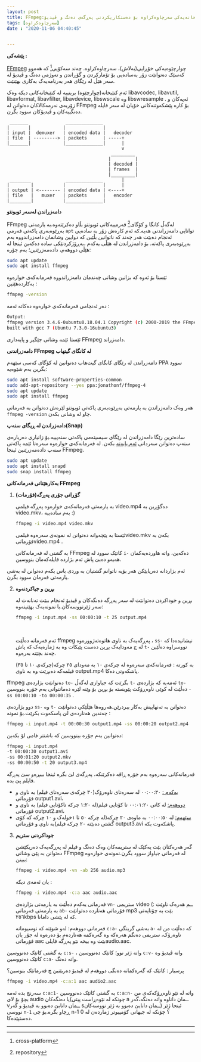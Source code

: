```yaml
---
layout: post
title: FFmpeg:کتێبخانەیەکی سەرچاوەکراوە بۆ دەستکاریکردنی پەڕگەی دەنگ و ڤیدیۆ 
tags: [سەرچاوەکراوە]
date : "2020-11-06 04:40:45"


---
```


**پێشەکی :**

[FFmpeg](https://ffmpeg.org/) چوارچێوەیەکی خۆڕایی(بەلاش)، سەرچاوەکراوە. چەند سەکۆیی[^١] کە هەموو کەسێک دەتوانێت زۆر بەسادەیی بۆ تۆمارکردن و گۆڕاندن و تەوژمی دەنگ و ڤیدیۆ لە سەر هێڵ لە رێگای هەر بەرنامەیەک بەکاری بهێنێت.

ئەم کتێبخانە(چوارچێوە) بریتییە لە کتێبخانەکانی دیکە وەک  libavcodec, libavutil, libavformat, libavfilter, libavdevice, libswscale وە libswresample . ئەپەکان و زۆربەی نەرمەکالاکان دەتوانن لە FFmpeg بۆ کارە پێشکەوتنەکانی خۆیان لە سەر فایلە دەنگییەکان و ڤیدیۆکان سوود بگرن.

```
 _______              ______________
|       |            |              |
| input |  demuxer   | encoded data |   decoder
| file  | ---------> | packets      | -----+
|_______|            |______________|      |
                                           v
                                       _________
                                      |         |
                                      | decoded |
                                      | frames  |
                                      |_________|
 ________             ______________       |
|        |           |              |      |
| output | <-------- | encoded data | <----+
| file   |   muxer   | packets      |   encoder
|________|           |______________|
```

**دامەزراندن لەسەر ئوبونتو**

FFmpeg لەگەڵ کانگا و کۆگای[^٢]  فەرمییەکانی ئوبونتو بڵاو دەکرێتەوە.بە یارمەتی بەڕێوەبەری پاکەتی فەرمی `apt` توانایی دامەزراندنی هەیە.کە ئەم کارەش زۆر بە سادەیی ئەنجام دەبێت هەر چەند کە ناتوانین بڵێین کە دوایین وشانمان دامەزراندووە بەم بەڕێوەبەری پاکەتە. بۆ دامەزراندن لە هێڵی یەکەم ،بەڕۆژکردنێکی سادە دەکەین ئینجا لە هێڵی دووهەم،  دادەمەزرێنین؛ بەم جۆرە:

```bash
sudo apt update
sudo apt install ffmpeg
```

ئێستا بۆ ئەوە کە بزانین وشانی چەندمان دامەزراندووە فەرمانەکەی خوارەوە بەکاردەهێنین :

``` bash
ffmpeg -version
```

دەر ئەنجامی فەرمانەکەی خوارەوە دەکاتە ئەمە :

```bash
Output:
ffmpeg version 3.4.6-0ubuntu0.18.04.1 Copyright (c) 2000-2019 the FFmpeg developers
built with gcc 7 (Ubuntu 7.3.0-16ubuntu3)
```

ئێستا ئێمە وشانی جێگیر و پایەداری FFmpeg دامەزراند.

**دامەزراندنی FFmpeg لە کانگای گیتهاب**

دامەزراندن لە رێگای کانگای گیت‌هاب دەتوانین لە کۆگای کەسی سێهەم  PPA سوود بگرین بەم شێوەیە:

```bash
sudo apt install software-properties-common
sudo add-apt-repository --yes ppa:jonathonf/ffmpeg-4
sudo apt update
sudo apt install ffmpeg
```

هەر وەک دامەزراندن بە یارمەتی بەڕێوەبەری پاکەتی ئوبونتو لێرەش دەتوانن بە فەرمانی `ffmpeg -version` چاو لە وشانی بکەن.

**دامەزراندن لە ڕیگای سنەپ(Snap)**

سادەترین رێگا دامەزراندن لە رێگای سیسیتەمی پاکەتی سنەپییە.بۆ زانیاری دەربارەی سنەپ دەتوانن سەردانی [ئەم بابەتە](https://qezwan.ir/gnulinux/%D8%AF%D8%A7%D9%85%DB%95%D8%B2%D8%B1%D8%A7%D9%86%D8%AF%D9%86%DB%8C-%D9%86%DB%95%D8%B1%D9%85%DB%95%DA%A9%D8%A7%D9%84%D8%A7-%D8%A8%DB%95-%D9%BE%D8%A7%DA%A9%DB%95%D8%AA%DB%95%DA%A9%D8%A7%D9%86%DB%8C-snap/) بکەن. لە فەرمانەکەی خوارەوە سەرەتا ئێمە پاکەتی سنەپ دادەمەزرێنین ئینجا FFmpeg.

```bash
sudo apt update
sudo apt install snapd
sudo snap install ffmpeg
```

**بەکارهێنانی فەرمانەکانی FFmpeg**



1. **گۆڕانی جۆری پەڕگە(فۆرمات)**

   بە یارمەتی فەرمانەکەی خوارەوە پەڕگە فیلمی video.mp4 دەگۆڕین بە video.mkv، بەم سادەییە :)

   ```bash
   ffmpeg -i video.mp4 video.mkv
   ```

   ئێستا بە پێچەوانە دەتوانن لە نمونەی سەرەوە فیلمیvideo.mkv بکەن بە فۆرماتیvideo.mp4 .

   بە گشتی لە فەرمانەکانی FFmpeg کاتێک سوود لە `i-` دەکەین، واتە هاوردەیەکمان هەیەو دەبێ پاش ئەم بژاردە فایلەکەمان بنووسین.

ئەم بژاردانە دەریایێکن هەر بۆیە ناتوانم گشتیان بە وردی باس بکەم دەتوانن لە بەشی یارمەتی فەرمان سوود بگرن.

2. **بڕین و جیاکردنەوە**

   بڕین و جوداکردن دەتوانێت لە سەر پەڕگە دەنگەکان و ڤیدیۆ ئەنجام ببێت تەنانەت لە سەر ژێرنووسەکان.با نمونەیەک بهێنینەوە:

   ```bash
   ffmpeg -i input.mp4 -ss 00:00:10 -t 25 output.mp4
   ```

   ​       

    ئەم فەرمانە دەڵێت ffmpeg پەڕگەیەک بە ناوی  هاتوەتەژوورەوە ، `ss-` نیشانیدەدا کە لە چ        مەودایەک بڕین دەست پێبکات وە بە ژمارەیەک کە  پاش `t-` نووسراوە دەڵێین چەند بچێتە بەرەوە.

   بە کورتە : فەرمانەکەی سەرەوە لە چرکەی ١٠ بە مەودای ٢٥ چرکە(چرکەی ١٠ تا ٣٥) فیلمەکە دەبڕێت وە بە ناوی  output.mp4 پاشکەوتی دەکا.

ffmpeg دەتوانێت بژاردەی `to-` بگرێت کە جیاوازی لەگەڵ `t-`  ئەمەیە کە بژاردەی `to-` دەڵێت لە کوێی ناوەڕۆکت پێویستە بۆ بڕین بۆ وێنە لێرە دەمانتوانی بەم جۆرە بنووسین `-ss 00:00:10 -to 00:00:35` .

دوو بژاردەی `ss-` وە `t-`  دەتوانن بە تەنهاییش بەکار ببردرێن.هەروەها هێڵێکی دەتوانێت چەندین هەناردەی لێ پاسکەوت بکرێت.بۆ نمونە :

```bash
ffmpeg -i input.mp4 -t 00:00:30 output1.mp4 -ss 00:00:20 output2.mp4
```

دەتوانین بەم جۆرە بینووسین کە باشتتر فامی لۆ بکەین:

```bash
ffmpeg -i input.mp4 
-t 00:00:30 output1.avi
-ss 00:01:20 output2.mkv
-ss 00:00:50 -t 20 output3.mp4
```

فەرمانەکانی سەرەوە بەم جۆرە ڕاڤە دەکرێنکە، پەڕگەی  لێ بگرە ئینجا بیبڕەو سێ پەڕگە فایلم پێ بدە.

- <u>یەکەم :</u> ٠٠:٠٠:٣٠ لە سەرەتای ناوەرۆک(٣٠ چرکەی سەرەتای فیلم) بە ناوی و فۆرماتی output1.avi،
- <u>دووهەم:</u> لە کاتی ٠٠:٠١:٢٠ تا کۆتایی فیلم(لە ١:٢٠ چرکە تاکۆتایی فیلم) بە ناوی و فۆرماتی output2.avi،
- <u>سێهەم:</u> لە ٠٠:٠٠:٥٠ بە ماوەی ٢٠ چرکە(لە چرکە ٥٠ تا ١خولەک و ١٠ چرکە کە کۆی گشتی  دەبێتە ٢٠ چرکە فیلم)بە ناوی و فۆرماتی output3.avi پاشکەوت بکە.

3. **جوداکردنی ستریم**

   گەر هەرەکتان بێت یەکێک لە ستریمەکان وەک دەنگ و فیلم لە پەڕگەیەک دەریکێشن دەتوانن بە پێێ وشانی FFmpeg لە فەرمانی جیاواز سوود بگرن.نمونەی خوارەوە ببینن:

   ```bash
   ffmpeg -i video.mp4 -vn -ab 256 audio.mp3
   ```

   یان ئەمەی دیکە :

   ```bash
   ffmpeg -i video.mp4 -c:a aac audio.aac
   ```

   فەرمانی یەکەم دەڵێت بە یارمەتی بژاردەی `vn-`  ستریمی video ــم هەرەک ناوێت :) بە یارمەتی فەرمانی `ab-`  فۆرماتی هەناردە دەتوانێت mp3  بێت بە چۆنایەتی ٢٥٦kbps کە لە پێشی دامانا.

   فەرمانی دووهەم: لەو شوێنە کە نوسیومانە `c:a-` بەشی گرینگی `a-` کە دەڵێت من لە ناوەرۆک، ستریمی دەنگم هەرەکە وە گەرەکمە هەناردەم بۆ دەرەوە لە جۆر یان فۆرماتی aac بێت وە بیخە نێو پەڕگە فایلیaudio.aac.

بە گشتی کاتێک دەنووسین `c:s-` ، واتە ژێر نوو؛ کاتێک دەنووسین `c:v-` واتە ڤیدیۆ وە کاتێک دەنووسین `c:a-` واتە دەنگ.

پرسیار : کاتێک کە گەرەکمانە دەنگی دووهەم لە ڤیدیۆ دەربێنین چ فەرمانێک بنوسین؟

```bash
ffmpeg -i video.mp4 -c:a:1 aac audio2.aac
```

سەرنج بدە ئەمە `c:a:1-` بە گشتی کاتێک دەنووسین `c:a:n-` واتە لە نێو ناوەڕۆکەکەی من بچۆ بۆ لای audio یا دەنگەکان(چونکە لە نێوەڕاست پیتی a ــمان داناوە واتە دەنگە،گەر vــمان دانایێ دەبوو بە ڤیدیۆ و گەر sــمان دانایێ دەبوو بە ژێر نووسەکان) ئینجا ژێر نووسی `n-1` ڕچاو بگرە.بۆ چی n-1 ؟ چۆنکە لە جیهانی کۆمپیوتر ژماردەن لە 0 دەستپێدەکا.









------



[^١]: cross-platform
[^٢]:  repository



